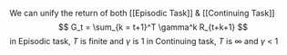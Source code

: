 We can unify the return of both [[Episodic Task]] & [[Continuing Task]]
$$
G_t = \sum_{k = t+1}^T \gamma^k R_{t+k+1}
$$
in Episodic task, $T$ is finite and $\gamma$ is 1
in Continuing task, $T$ is $\infty$ and $\gamma$ < 1